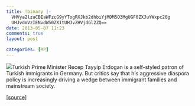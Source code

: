 ```yaml
---
title: !binary |-
  VHVya2lzaCBEaWFzcG9yYTogRXJkb2dhbiYjMDM5O3MgUGF0ZXJuYWxpc20g
  UHJvdmVzIENvdW50ZXItUHJvZHVjdGl2ZQ==
date: 2013-05-07 11:23
comments: true
layout: post

categories: [RP]
---
```

<img src="http://www.spiegel.de/images/image-492065-thumbsmall-qmhd.jpg">Turkish Prime Minister Recep Tayyip Erdogan is a self-styled patron of Turkish immigrants in Germany. But critics say that his aggressive diaspora policy is increasingly driving a wedge between immigrant families and mainstream society.

 <a href='http://www.spiegel.de/international/germany/erdogan-hurts-turkish-integration-in-germany-with-aggressive-policies-a-898116.html#ref=rss' rel='canonical'>[source]</a>
